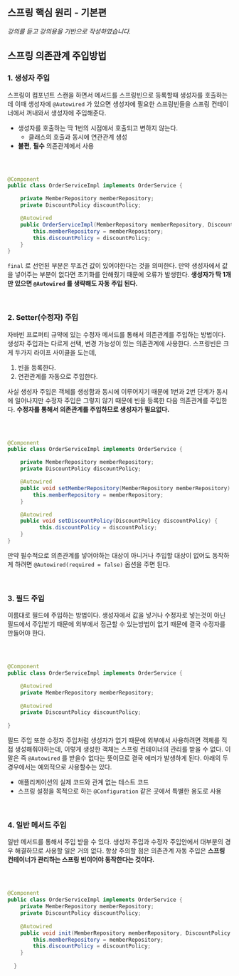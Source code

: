 ## 스프링 핵심 원리 - 기본편
_강의를 듣고 강의용을 기반으로 작성하였습니다._

## 스프링 의존관계 주입방법

### 1. 생성자 주입
스프링이 컴포넌트 스캔을 하면서 메서드를 스프링빈으로 등록할때 생성자를 호출하는데 이때 생성자에 `@Autowired` 가 있으면 생성자에 필요한 스프링빈들을 
스프링 컨테이너에서 꺼내와서 생성자에 주입해준다. 

- 생성자를 호출하는 딱 1번의 시점에서 호출되고 변하지 않는다.
  - 클래스의 호출과 동시에 연관관계 생성
- **불편**, **필수** 의존관계에서 사용

<br>

```java

@Component
public class OrderServiceImpl implements OrderService {

    private MemberRepository memberRepository;
    private DiscountPolicy discountPolicy;

    @Autowired
    public OrderServiceImpl(MemberRepository memberRepository, DiscountPolicy discountPolicy) {
        this.memberRepository = memberRepository;
        this.discountPolicy = discountPolicy;
    }
}

```

`final` 로 선언된 부분은 무조건 값이 있어야한다는 것을 의미한다. 만약 생성자에서 값을 넣어주는 부분이 없다면 초기화를 안해줬기 때문에 
오류가 발생한다. **생성자가 딱 1개만 있으면 `@Autowired` 를 생략해도 자동 주입 된다.**


<br>

### 2. Setter(수정자) 주입
자바빈 프로퍼티 규약에 있는 수정자 메서드를 통해서 의존관계를 주입하는 방법이다. 생성자 주입과는 다르게 선택, 변경 가능성이 있는 의존관계에 사용한다.
스프링빈은 크게 두가지 라이프 사이클을 도는데,   

1. 빈을 등록한다. 
2. 연관관계를 자동으로 주입한다. 

사실 생성자 주입은 객체를 생성함과 동시에 이루어지기 때문에 1번과 2번 단계가 동시에 일어나지만 수정자 주입은 그렇지 않기 때문에 
빈을 등록한 다음 의존관계를 주입한다. **수정자를 통해서 의존관계를 주입하므로 생성자가 필요없다.** 

<br>

```java

@Component
public class OrderServiceImpl implements OrderService {

    private MemberRepository memberRepository;
    private DiscountPolicy discountPolicy;

    @Autowired
    public void setMemberRepository(MemberRepository memberRepository) { 
        this.memberRepository = memberRepository;
    }

    @Autowired
    public void setDiscountPolicy(DiscountPolicy discountPolicy) { 
          this.discountPolicy = discountPolicy;
    }
}

```

만약 필수적으로 의존관계를 넣어야하는 대상이 아니거나 주입할 대상이 없어도 동작하게 하려면 `@Autowired(required = false)` 옵션을 주면 된다. 

<br>

### 3. 필드 주입
이름대로 필드에 주입하는 방법이다. 생성자에서 값을 넣거나 수정자로 넣는것이 아닌 필드에서 주입받기 때문에 외부에서 접근할 수 있는방법이 없기 때문에 결국 수정자를
만들어야 한다. 

<br>

```java

@Component
public class OrderServiceImpl implements OrderService {

    @Autowired
    private MemberRepository memberRepository;
    
    @Autowired
    private DiscountPolicy discountPolicy;
      
}
```
필드 주입 또한 수정자 주입처럼 생성자가 없기 때문에 외부에서 사용하려면 객체를 직접 생성해줘야하는데, 이렇게 생성한 객체는 스프링 컨테이너의 관리를 받을 수 없다.
이 말은 즉 `@Autowired` 를 받을수 없다는 뜻이므로 결국 에러가 발생하게 된다. 아래의 두 경우에서는 예외적으로 사용할수는 있다. 

- 애플리케이션의 실제 코드와 관계 없는 테스트 코드
- 스프링 설정을 목적으로 하는 `@Configuration` 같은 곳에서 특별한 용도로 사용


<br>

### 4. 일반 메서드 주입
일반 메서드를 통해서 주입 받을 수 있다. 생성자 주입과 수정자 주입안에서 대부분의 경우 해결하므로 사용할 일은 거의 없다. 
항상 주의할 점은 의존관계 자동 주입은 **스프링 컨테이너가 관리하는 스프링 빈이어야 동작한다는 것이다.**

<br>

```java

@Component
public class OrderServiceImpl implements OrderService {
    private MemberRepository memberRepository;
    private DiscountPolicy discountPolicy;
    
    @Autowired
    public void init(MemberRepository memberRepository, DiscountPolicy discountPolicy) {
        this.memberRepository = memberRepository;
        this.discountPolicy = discountPolicy; 
    }
    
  }
```




<br><br>